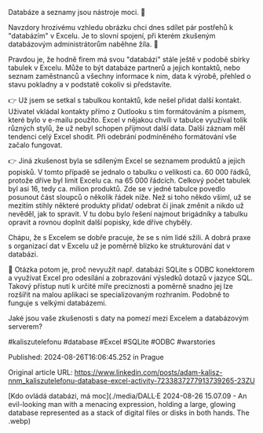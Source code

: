Databáze a seznamy jsou nástroje moci. 💪


Navzdory hrozivému vzhledu obrázku chci dnes sdílet pár postřehů k "databázím" v Excelu. Je to slovní spojení, při kterém zkušeným databázovým administrátorům naběhne žíla. 😤


Pravdou je, že hodně firem má svou "databázi" stále ještě v podobě sbírky tabulek v Excelu. Může to být databáze partnerů a jejich kontaktů, nebo seznam zaměstnanců a všechny informace k nim, data k výrobě, přehled o stavu pokladny a v podstatě cokoliv si představíte.


👉 Už jsem se setkal s tabulkou kontaktů, kde nešel přidat další kontakt. Uživatel vkládal kontakty přímo z Outlooku s tím formátováním a písmem, které bylo v e-mailu použito. Excel v nějakou chvíli v tabulce využíval tolik různých stylů, že už nebyl schopen přijmout další data. Další záznam měl tendenci celý Excel shodit. Při odebrání podmíněného formátování vše začalo fungovat.


👉 Jiná zkušenost byla se sdíleným Excel se seznamem produktů a jejich popisků. V tomto případě se jednalo o tabulku o velikosti ca. 60 000 řádků, protože dříve byl limit Excelu ca. na 65 000 řádcích. Celkový počet tabulek byl asi 16, tedy ca. milion produktů. Zde se v jedné tabulce povedlo posunout část sloupců o několik řádek níže. Než si toho někdo všiml, už se mezitím stihly některé produkty přidat/ odebrat či jinak změnit a nikdo už nevěděl, jak to spravit. V tu dobu bylo řešení najmout brigádníky a tabulku opravit a rovnou doplnit další popisky, kde dříve chyběly.


Chápu, že s Excelem se dobře pracuje, že se s ním lidé sžili. A dobrá praxe s organizací dat v Excelu už je poměrně blízko ke strukturování dat v databázi. 


🤔 Otázka potom je, proč nevyužít např. databázi SQLite s ODBC konektorem a využívat Excel pro odesílání a zobrazování výsledků dotazů v jazyce SQL. Takový přístup nutí k určité míře preciznosti a poměrně snadno jej lze rozšířit na malou aplikaci se specializovaným rozhraním. Podobně to funguje s velkými databázemi.


Jaké jsou vaše zkušenosti s daty na pomezí mezi Excelem a databázovým serverem?


#kaliszutelefonu #database #Excel #SQLite #ODBC #warstories 


Published: 2024-08-26T16:06:45.252 in Prague

Original article URL: https://www.linkedin.com/posts/adam-kalisz-nnm_kaliszutelefonu-database-excel-activity-7233837277913739265-23ZU

[Kdo ovládá databázi, má moc](./media/DALL·E 2024-08-26 15.07.09 - An evil-looking man with a menacing expression, holding a large, glowing database represented as a stack of digital files or disks in both hands. The .webp)